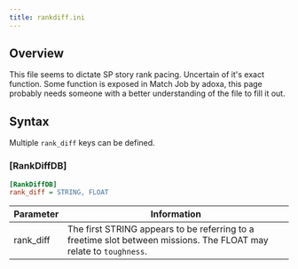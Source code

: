 ```yaml
---
title: rankdiff.ini
---
```


## Overview

This file seems to dictate SP story rank pacing. Uncertain of it's exact function. Some function is exposed in Match Job by adoxa, this page probably needs someone with a better understanding of the file to fill it out.

## Syntax

Multiple `rank_diff` keys can be defined.

### [RankDiffDB]

```ini
[RankDiffDB]
rank_diff = STRING, FLOAT
```

| Parameter | Information                                                                                                        |
| --------- | ------------------------------------------------------------------------------------------------------------------ |
| rank_diff | The first STRING appears to be referring to a freetime slot between missions. The FLOAT may relate to `toughness`. |
